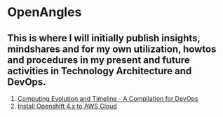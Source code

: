 # OpenAngles

## This is where I will initially publish insights, mindshares and for my own utilization, howtos and procedures in my present and future activities in Technology Architecture and DevOps.

1. [Computing Evolution and Timeline - A Compilation for DevOps](https://github.com/edmacabebe/openangles/blob/master/blog/Computing_Evolution_Timeline.md)
2. [Install Openshift 4.x to AWS Cloud](https://github.com/edmacabebe/openangles/blob/master/blog/openshift/OCP4_AWS.md)


